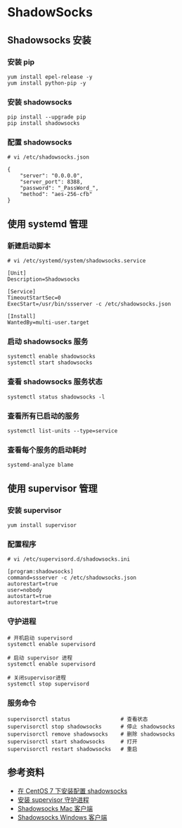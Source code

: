 # ShadowSocks

## Shadowsocks 安装

### 安装 pip
	yum install epel-release -y
	yum install python-pip -y

### 安装 shadowsocks
	pip install --upgrade pip
	pip install shadowsocks

### 配置 shadowsocks

	# vi /etc/shadowsocks.json

	{
		"server": "0.0.0.0",
		"server_port": 8388,
		"password": "_PassWord_",
		"method": "aes-256-cfb"
	}

## 使用 systemd 管理

### 新建启动脚本

	# vi /etc/systemd/system/shadowsocks.service

	[Unit]
	Description=Shadowsocks

	[Service]
	TimeoutStartSec=0
	ExecStart=/usr/bin/ssserver -c /etc/shadowsocks.json

	[Install]
	WantedBy=multi-user.target

### 启动 shadowsocks 服务

	systemctl enable shadowsocks
	systemctl start shadowsocks

### 查看 shadowsocks 服务状态
	systemctl status shadowsocks -l
	
### 查看所有已启动的服务
	systemctl list-units --type=service
	
### 查看每个服务的启动耗时
	systemd-analyze blame

## 使用 supervisor 管理

### 安装 supervisor

	yum install supervisor

### 配置程序

	# vi /etc/supervisord.d/shadowsocks.ini

	[program:shadowsocks]
	command=ssserver -c /etc/shadowsocks.json
	autorestart=true
	user=nobody
	autostart=true
	autorestart=true
	
### 守护进程

	# 开机启动 supervisord
	systemctl enable supervisord
	
	# 启动 supervisor 进程
	systemctl enable supervisord

	# 关闭supervisor进程
	systemctl stop supervisord

### 服务命令

	supervisorctl status                # 查看状态
	supervisorctl stop shadowsocks      # 停止 shadowsocks
	supervisorctl remove shadowsocks    # 删除 shadowsocks
	supervisorctl start shadowsocks     # 打开 
	supervisorctl restart shadowsocks   # 重启

## 参考资料

- [在 CentOS 7 下安装配置 shadowsocks](https://morning.work/page/2015-12/install-shadowsocks-on-centos-7.html)
- [安装 supervisor 守护进程](https://www.jianshu.com/p/d259911ca361)
- [Shadowsocks Mac 客户端](https://github.com/shadowsocks/ShadowsocksX-NG/releases)
- [Shadowsocks Windows 客户端](https://github.com/shadowsocks/shadowsocks-windows/releases)